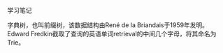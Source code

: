 学习笔记

字典树，也叫前缀树，该数据结构由René de la Briandais于1959年发明。Edward Fredkin截取了查询的英语单词retrieval的中间几个字母，将其命名为Trie。
